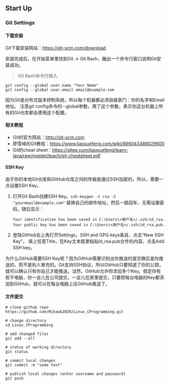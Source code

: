 ## Start Up

### Git Settings

#### 下载安装

Git下载安装网站：https://git-scm.com/download

安装完成后，在开始菜单里找到Git -> Git Bash，蹦出一个命令行窗口说明Git安装成功。

> Git Bash命令行输入

```shell
git config --global user.name "Your Name"
git config --global user.email email@example.com
```

因为Git是分布式版本控制系统，所以每个机器都必须自报家门：你的名字和Email地址。
注意git config命令的--global参数，用了这个参数，表示你这台机器上所有的Git仓库都会使用这个配置。

#### 相关教程

- Git的官方网站：http://git-scm.com
- 廖雪峰的Git教程：https://www.liaoxuefeng.com/wiki/896043488029600
- Git的cheat sheet：https://gitee.com/liaoxuefeng/learn-java/raw/master/teach/git-cheatsheet.pdf

#### SSH Key

由于你的本地Git仓库和GitHub仓库之间的传输是通过SSH加密的，所以，需要一点设置SSH Key。

1. 打开Git Bash创建SSH Key。`ssh-keygen -t rsa -C "youremail@example.com"`
   替换自己的邮件地址，然后一路回车，无需设置密码。随后显示：

   ```shell
   Your identification has been saved in C:\Users\<用户名>/.ssh/id_rsa.
   Your public key has been saved in C:\Users\<用户名>/.ssh/id_rsa.pub.
   ```

2. 登陆GitHub右上角打开Settings，SSH and GPG keys条目，点击“New SSH Key”，
   填上任意Title，在Key文本框里粘贴id_rsa.pub文件的内容，点击Add SSH key。

为什么GitHub需要SSH Key呢？因为GitHub需要识别出你推送的提交确实是你推送的，而不是别人冒充的。Git支持SSH协议，所以GitHub只要知道了你的公钥，就可以确认只有你自己才能推送。当然，GitHub允许你添加多个Key。假定你有若干电脑，你一会儿在公司提交，一会儿在家里提交，只要把每台电脑的Key都添加到GitHub，就可以在每台电脑上往GitHub推送了。

#### 文件提交

```shell
# clone github repo
https://github.com/Mihawk2020/Linux_CProgramming.git

# change directory
cd Linux_CProgramming

# add changed files
git add --all

# status of working directory
git status

# commit local changes
git commit -m "some text"

# publish local changes (enter username and password)
git push
```

